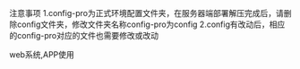 注意事项
1.config-pro为正式环境配置文件夹，在服务器端部署解压完成后，请删除config文件夹，修改文件夹名称config-pro为config
2.config有改动后，相应的config-pro对应的文件也需要修改或改动


web系统,APP使用
